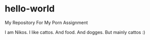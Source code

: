 # hello-world
My Repository For My Porn Assignment

I am Nikos. I like cattos. And food. And dogges. But mainly cattos :)
